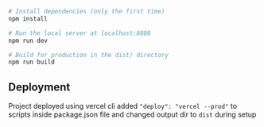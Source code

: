 
``` bash
# Install dependencies (only the first time)
npm install

# Run the local server at localhost:8080
npm run dev

# Build for production in the dist/ directory
npm run build
```
## Deployment
Project deployed using vercel cli
added ```"deploy": "vercel --prod"``` to scripts inside package.json file and changed output dir to ```dist``` during setup
